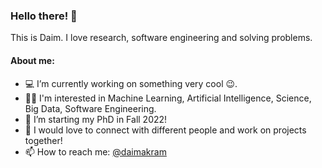 ### Hello there! 👋


This is Daim. I love research, software engineering and solving problems.

#### About me:

* 💻 I’m currently working on something very cool 😉.
* 👨‍🔬 I'm interested in Machine Learning, Artificial Intelligence, Science, Big Data, Software Engineering.
* 🏫 I’m starting my PhD in Fall 2022!
* 💬 I would love to connect with different people and work on projects together!
* 📫 How to reach me: [@daimakram](https://twitter.com/daim_quaesitor)

